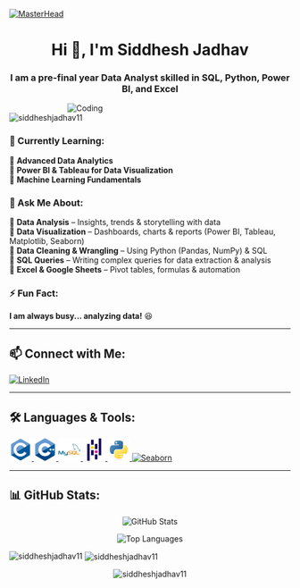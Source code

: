 [![MasterHead](https://mir-s3-cdn-cf.behance.net/project_modules/1400_opt_1/be832922391491.58c25558f0fe7.gif)](https://rishavchanda.io)

<h1 align="center">Hi 👋, I'm Siddhesh Jadhav</h1>
<h3 align="center">I am a pre-final year Data Analyst skilled in SQL, Python, Power BI, and Excel</h3>

<img align="right" alt="Coding" width="400" src="https://mir-s3-cdn-cf.behance.net/project_modules/fs/eef76b143584307.627d06916ce10.gif">  

<p align="left"> <img src="https://komarev.com/ghpvc/?username=siddheshjadhav11&label=Profile%20views&color=0e75b6&style=flat" alt="siddheshjadhav11" /> </p>

### 🌱 Currently Learning:  
📌 **Advanced Data Analytics**  
📌 **Power BI & Tableau for Data Visualization**  
📌 **Machine Learning Fundamentals**  

### 💬 Ask Me About:  
🔹 **Data Analysis** – Insights, trends & storytelling with data  
🔹 **Data Visualization** – Dashboards, charts & reports (Power BI, Tableau, Matplotlib, Seaborn)  
🔹 **Data Cleaning & Wrangling** – Using Python (Pandas, NumPy) & SQL  
🔹 **SQL Queries** – Writing complex queries for data extraction & analysis  
🔹 **Excel & Google Sheets** – Pivot tables, formulas & automation  

### ⚡ Fun Fact:  
**I am always busy... analyzing data!** 😆  

---

## 📫 Connect with Me:
[![LinkedIn](https://img.shields.io/badge/LinkedIn-%230077B5.svg?style=for-the-badge&logo=linkedin&logoColor=white)](https://www.linkedin.com/in/siddhesh-jadhav07/)  

---

## 🛠️ Languages & Tools:
<p align="left">  
  <a href="https://www.cprogramming.com/" target="_blank" rel="noreferrer"> 
    <img src="https://raw.githubusercontent.com/devicons/devicon/master/icons/c/c-original.svg" alt="C" width="40" height="40"/> 
  </a> 
  <a href="https://www.w3schools.com/cpp/" target="_blank" rel="noreferrer"> 
    <img src="https://raw.githubusercontent.com/devicons/devicon/master/icons/cplusplus/cplusplus-original.svg" alt="C++" width="40" height="40"/> 
  </a>  
  <a href="https://www.mysql.com/" target="_blank" rel="noreferrer"> 
    <img src="https://raw.githubusercontent.com/devicons/devicon/master/icons/mysql/mysql-original-wordmark.svg" alt="MySQL" width="40" height="40"/> 
  </a>  
  <a href="https://pandas.pydata.org/" target="_blank" rel="noreferrer"> 
    <img src="https://raw.githubusercontent.com/devicons/devicon/2ae2a900d2f041da66e950e4d48052658d850630/icons/pandas/pandas-original.svg" alt="Pandas" width="40" height="40"/> 
  </a>  
  <a href="https://www.python.org" target="_blank" rel="noreferrer"> 
    <img src="https://raw.githubusercontent.com/devicons/devicon/master/icons/python/python-original.svg" alt="Python" width="40" height="40"/> 
  </a>  
  <a href="https://seaborn.pydata.org/" target="_blank" rel="noreferrer"> 
    <img src="https://seaborn.pydata.org/_images/logo-mark-lightbg.svg" alt="Seaborn" width="40" height="40"/> 
  </a>  
</p>

---

## 📊 GitHub Stats:
<p align="center">
  <img src="https://github-readme-stats.vercel.app/api?username=siddheshjadhav11&show_icons=true&theme=dark" alt="GitHub Stats" />
</p>
  
 

<p align="center">
  <img src="https://github-readme-stats.vercel.app/api/top-langs?username=siddheshjadhav11&show_icons=true&locale=en&layout=compact&theme=dark" alt="Top Languages" />
</p>
<p><img align="left" src="https://github-readme-stats.vercel.app/api/top-langs?username=siddheshjadhav11&show_icons=true&locale=en&layout=compact" alt="siddheshjadhav11" /></p>

<p>&nbsp;<img align="center" src="https://github-readme-stats.vercel.app/api?username=siddheshjadhav11&show_icons=true&locale=en" alt="siddheshjadhav11" /></p>

<div style="display: flex; justify-content: center;">
  <img src="https://github-readme-streak-stats.herokuapp.com/?user=siddheshjadhav11&" alt="siddheshjadhav11" />
</div>
